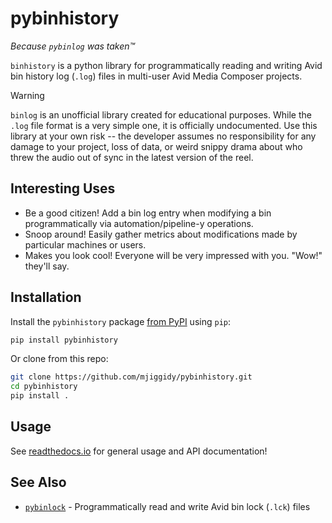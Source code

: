 # pybinhistory

*Because `pybinlog` was taken™*

`binhistory` is a python library for programmatically reading and writing Avid bin history log (`.log`) files in 
multi-user Avid Media Composer projects.

>[!WARNING]
> `binlog` is an unofficial library created for educational purposes.  While the ``.log`` file format
>is a very simple one, it is officially undocumented. Use this library at your own risk -- the developer assumes
>no responsibility for any damage to your project, loss of data, or weird snippy drama about who threw the audio
>out of sync in the latest version of the reel.

## Interesting Uses

- Be a good citizen!  Add a bin log entry when modifying a bin programmatically via automation/pipeline-y operations.
- Snoop around!  Easily gather metrics about modifications made by particular machines or users.
- Makes you look cool!  Everyone will be very impressed with you.  "Wow!" they'll say.

## Installation

Install the `pybinhistory` package [from PyPI](https://pypi.org/project/pybinhistory/) using `pip`:

```bash
pip install pybinhistory
```

Or clone from this repo:

```bash
git clone https://github.com/mjiggidy/pybinhistory.git
cd pybinhistory
pip install .
```

## Usage

See [readthedocs.io](https://pybinhistory.readthedocs.io) for general usage and API documentation!

## See Also
- [`pybinlock`](https://github.com/mjiggidy/pybinlock) - Programmatically read and write Avid bin lock (`.lck`) files
